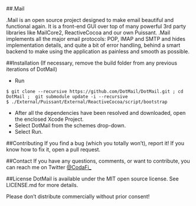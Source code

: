 ##.Mail

.Mail is an open source project designed to make email beautiful and functional again.  It is a front-end GUI over top of many powerful 3rd party libraries like MailCore2, ReactiveCocoa and our own Puissant.  .Mail implements all the major email protocols: POP, IMAP and SMTP and hides implementation details, and quite a bit of error handling, behind a smart backend to make using the application as painless and smooth as possible.

##Installation
(If necessary, remove the build folder from any previous iterations of DotMail)

- Run 

```Shell
$ git clone --recursive https://github.com/DotMail/DotMail.git ; cd DotMail ;  git submodule update -i --recursive
$ ./External/Puissant/External/ReactiveCocoa/script/bootstrap
```

- After all the dependencies have been resolved and downloaded, open the enclosed Xcode Project.
- Select DotMail from the schemes drop-down.
- Select Run.

##Contributing
If you find a bug (which you totally won’t), report it!  If you know how to fix it, open a pull request.  

##Contact
If you have any questions, comments, or want to contribute, you can reach me on Twitter [@CodaFi_](https://twitter.com/CodaFi_)

##License
DotMail is available under the MIT open source license.  See LICENSE.md for more details.

Please don’t distribute commercially without prior consent!
